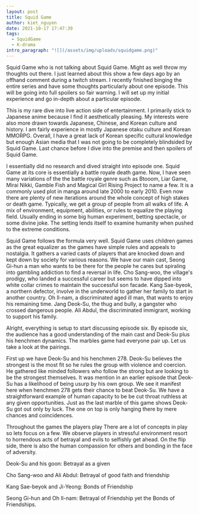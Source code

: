 ```yaml
---
layout: post
title: Squid Game
author: kiet_nguyen
date: 2021-10-17 17:47:39
tags:
  - SquidGame
  - K-drama
intro_paragraph: "![](/assets/img/uploads/squidgame.png)"
---
```

Squid Game who is not talking about Squid Game. Might as well throw my thoughts out there. I just learned about this show a few days ago by an offhand comment during a twitch stream. I recently finished binging the entire series and have some thoughts particularly about one episode. This will be going into full spoilers so fair warning. I will set up my initial experience and go in-depth about a particular episode. 

This is my rare dive into live action side of entertainment. I primarily stick to Japanese anime because I find it aesthetically pleasing. My interests were also more drawn towards Japanese, Chinese, and Korean culture and history. I am fairly experience in mostly Japanese otaku culture and Korean MMORPG. Overall, I have a great lack of Korean specific cultural knowledge but enough Asian media that I was not going to be completely blindsided by Squid Game. Last chance before I dive into the premise and then spoilers of Squid Game.

I essentially did no research and dived straight into episode one. Squid Game at its core is essentially a battle royale death game. Now, I have seen many variations of the the battle royale genre such as Btooom, Liar Game, Mirai Nikki, Gamble Fish and Magical Girl Rising Project to name a few. It is a commonly used plot in manga around late 2000 to early 2010. Even now there are plenty of new iterations around the whole concept of high stakes or death game. Typically, we get a group of people from all walks of life. A mix of environment, equipment, abilities, or rules to equalize the playing field. Usually ending in some big human experiment, betting spectacle, or some divine joke. The setting lends itself to examine humanity when pushed to the extreme conditions. 

Squid Game follows the formula very well. Squid Game uses children games as the great equalizer as the games have simple rules and appeals to nostalgia. It gathers a varied casts of players that are knocked down and kept down by society for various reasons. We have our main cast, Seong Gi-hun a man who wants to be there for the people he cares but spiraling into gambling addiction to find a reversal in life. Cho Sang-woo, the village's prodigy, who landed a successful career but seems to have dipped into white collar crimes to maintain the successful son facade. Kang Sae-byeok, a northern defector, involve in the underworld to gather her family to start in another country. Oh Il-nam, a discriminated aged ill man, that wants to enjoy his remaining time. Jang Deok-Su, the thug and bully, a gangster who crossed dangerous people. Ali Abdul, the discriminated immigrant, working to support his family.  

Alright, everything is setup to start discussing episode six. By episode six, the audience has a good understanding of the main cast and Deok-Su plus his henchmen dynamics. The marbles game had everyone pair up. Let us take a look at the pairings.

First up we have Deok-Su and his henchmen 278. Deok-Su believes the strongest is the most fit so he rules the group with violence and coercion. He gathered like minded followers who follow the strong but are looking to be the strongest themselves. It was mention in an earlier episode that Deok-Su has a likelihood of being usurp by his own group. We see it manifest here when henchmen 278 gets their chance to beat Deok-Su. We have a straightforward example of human capacity to be be cut throat ruthless at any given opportunities. Just as the last marble of this game shows Deok-Su got out only by luck. The one on top is only hanging there by mere chances and coincidences.



Throughout the games the players play There are a lot of concepts in play so lets focus on a few. We observe players in stressful environment resort to horrendous acts of betrayal and evils to selfishly get ahead. On the flip side, there is also the human compassion for others and bonding in the face of adversity.

Deok-Su and his goon: Betrayal as a given

Cho Sang-woo and Ali Abdul: Betrayal of good faith and friendship

Kang Sae-beyok and Ji-Yeong: Bonds of Friendship

Seong Gi-hun and Oh Il-nam: Betrayal of Friendship yet the Bonds of Friendships.